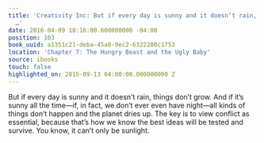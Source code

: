 ```yaml
---
title: 'Creativity Inc: But if every day is sunny and it doesn’t rain, things don’t
  …'
date: 2016-04-09 18:16:00.600000000 -04:00
position: 103
book_uuid: a1351c21-deba-45a0-9ec2-6322200c1753
location: 'Chapter 7: The Hungry Beast and the Ugly Baby'
source: ibooks
touch: false
highlighted_on: 2015-09-13 04:00:00.000000000 Z
---
```


But if every day is sunny and it doesn’t rain, things don’t grow. And if it’s sunny all the time—if, in fact, we don’t ever even have night—all kinds of things don’t happen and the planet dries up. The key is to view conflict as essential, because that’s how we know the best ideas will be tested and survive. You know, it can’t only be sunlight.